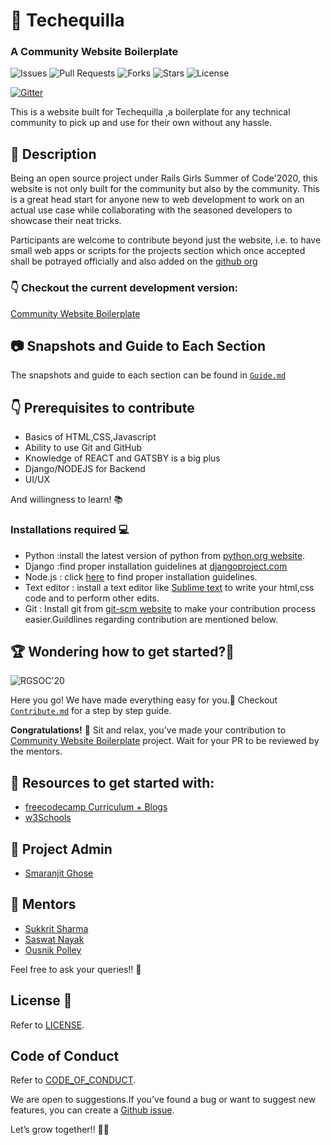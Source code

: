 # 🙆 Techequilla 
### A Community Website Boilerplate
![Issues](https://img.shields.io/github/issues/techequilla/community_website_boilerplate)
![Pull Requests](https://img.shields.io/github/issues-pr/techequilla/community_website_boilerplate?)
![Forks](https://img.shields.io/github/forks/techequilla/community_website_boilerplate)
![Stars](	https://img.shields.io/github/stars/techequilla/community_website_boilerplate)
![License](https://img.shields.io/github/license/techequilla/community_website_boilerplate)

[![Gitter](https://badges.gitter.im/girlscript_chennai_website/community.svg)](https://gitter.im/girlscript_app/community?utm_source=badge&utm_medium=badge&utm_campaign=pr-badge)

This is a website built for Techequilla ,a boilerplate for any technical community to pick up and use for their own without any hassle. 


## 🙇 Description
Being an open source project under Rails Girls Summer of Code'2020, this website is not only built for the community but also by the community. This is a great head start for anyone new to web development to work on an actual use case while collaborating with the seasoned developers to showcase their neat tricks.

Participants are welcome to contribute beyond just the website, i.e. to have small web apps or scripts for the projects section which once accepted shall be potrayed officially and also added on the [github org](github.com/techequilla)


### 👇 Checkout the current development version: 

[Community Website Boilerplate](https://techequilla.netlify.com/)


## 📷 Snapshots and Guide to Each Section
The snapshots and guide to each section can be found in [`Guide.md`](guide.md)


## 👇 Prerequisites to contribute
- Basics of HTML,CSS,Javascript
- Ability to use Git and GitHub
- Knowledge of REACT and GATSBY is a big plus
- Django/NODEJS for Backend
- UI/UX

 And willingness to learn! 📚

### Installations required 💻
- Python :install the latest version of python from [python.org website](https://www.python.org/downloads/).
- Django :find proper installation guidelines at [djangoproject.com](https://docs.djangoproject.com/en/3.0/topics/install/) 
- Node.js : click  [here](https://www.guru99.com/download-install-node-js.html) to find proper installation guidelines.
- Text editor : install a text editor like [Sublime text](https://www.sublimetext.com/3) to write your html,css code and to perform other edits.
- Git : Install git from [git-scm website](https://git-scm.com/downloads) to make your contribution process easier.Guildlines regarding contribution are mentioned below. 

## 🏆 Wondering how to get started?🤔


![RGSOC'20](https://img.shields.io/badge/RGSOC-20-pink?style=for-the-badge)

Here you go! We have made everything easy for you.👐
Checkout [`Contribute.md`](contribute.md) for a step by step guide.

**Congratulations!** 🥳 Sit and relax, you've made your contribution to [Community Website Boilerplate](https://github.com/techequilla/community_website_boilerplate/) project. Wait for your PR to be reviewed by the mentors.

## 📝 Resources to get started with:

- [freecodecamp Curriculum + Blogs](https://www.freecodecamp.org/)
- [w3Schools](https://www.w3schools.com/)


## 👨 Project Admin

- [Smaranjit Ghose](https://github.com/smaranjitghose)


## 👬  Mentors

- [Sukkrit Sharma](https://github.com/sukkritsharmaofficial)
- [Saswat Nayak](https://github.com/swat1998)
- [Ousnik Polley](https://github.com/ousnik)

Feel free to ask your queries!! 🙌

## License 📝
Refer to [LICENSE](./LICENSE).

## Code of Conduct
Refer to [CODE_OF_CONDUCT](https://github.com/chhavi18387/community_website_boilerplate/blob/changes-in-readme(wip)/CODE_OF_CONDUCT.md).

We are open to suggestions.If you've found a bug or want to suggest new features, you can create a [Github issue](https://github.com/techequilla/community_website_boilerplate/issues).

Let’s grow together!! 💜💜

